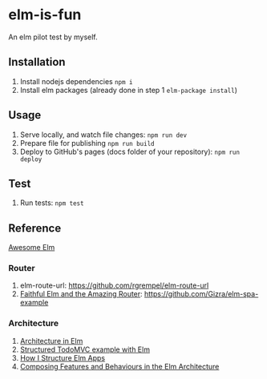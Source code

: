# elm-is-fun

An elm pilot test by myself.

## Installation

1. Install nodejs dependencies `npm i`
2. Install elm packages (already done in step 1 `elm-package install`)

## Usage

1. Serve locally, and watch file changes: `npm run dev`
2. Prepare file for publishing `npm run build`
3. Deploy to GitHub's pages (docs folder of your repository): `npm run deploy`

## Test

1. Run tests: `npm test`

## Reference

[Awesome Elm](https://github.com/isRuslan/awesome-elm)

### Router

1. elm-route-url: <https://github.com/rgrempel/elm-route-url>
2. [Faithful Elm and the Amazing Router](http://www.gizra.com/content/faithful-elm-amazing-router/): <https://github.com/Gizra/elm-spa-example>

### Architecture

1. [Architecture in Elm](https://gist.github.com/evancz/2b2ba366cae1887fe621)
2. [Structured TodoMVC example with Elm](https://medium.com/@_rchaves_/structured-todomvc-example-with-elm-a68d87cd38da)
3. [How I Structure Elm Apps](http://blog.jenkster.com/2016/04/how-i-structure-elm-apps.html)
4. [Composing Features and Behaviours in the Elm Architecture](https://github.com/foxdonut/adventures-reactive-web-dev/tree/master/client-elm)
